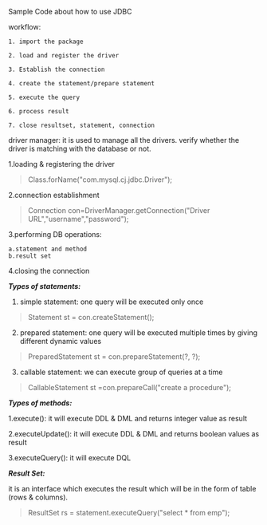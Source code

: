 Sample Code about how to use JDBC


workflow:

	1. import the package
	
	2. load and register the driver
	
	3. Establish the connection
	
	4. create the statement/prepare statement
	
	5. execute the query
	
	6. process result
	
	7. close resultset, statement, connection

driver manager:
	it is used to manage all the drivers.
	verify whether the driver is matching with the database or not.
	
1.loading & registering the driver
> Class.forName("com.mysql.cj.jdbc.Driver");

2.connection establishment
> Connection con=DriverManager.getConnection("Driver URL","username","password");

3.performing DB operations:

	a.statement and method
	b.result set
	
4.closing the connection
	
	
***Types of statements:***

1. simple statement:
		one query will be executed only once
> Statement st = con.createStatement(); 

2. prepared statement:
		one query will be executed multiple times by giving different dynamic values
> PreparedStatement st = con.prepareStatement(?, ?);

3. callable statement:
		we can execute group of queries at a time
> CallableStatement st =con.prepareCall("create a procedure");
	
***Types of methods:***

1.execute(): it will execute DDL & DML and returns integer value as result

2.executeUpdate(): it will execute DDL & DML and returns boolean values as result

3.executeQuery(): it will execute DQL

***Result Set:***

it is an interface which executes the result which will be in the form of table (rows & columns).
> ResultSet rs = statement.executeQuery("select * from emp");

